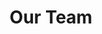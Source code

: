 ---
title: "Our Team"
# watermark text
# watermark: "Team"
# page header background image
# page_header_image: "
# meta description
description : "Our FTC Team, BRB Robotics, 26502, started in 2024 with the support of Blue Ridge Boost. Our goal is to expand both our team and FIRST by educating and engaging with our community through demonstrations. Through these events, we hope to connect with potential teammates and sponsors who can help support our efforts."

layout: "team"
draft: false

team_member:
# team member
- name : "Sagnik"
  image : "images/team/Sagnik.jpg"
  designation : "Builder"
  description: Sagnik
    
# team member
- name : "Dorina"
  image : "images/team/Dorina.jpg"
  designation : "Captain / CAD Lead / Outreach"
  description: I have been part of FIRST for seven years, starting with FLL Explore and progressing to FTC last year. These competitions have fueled my passion for coding and engineering. We won the Control Award last year. I focus on Computer Aided Design (CAD) for our robot and will also handle the coding for both our teleop and autonomous modes.

---